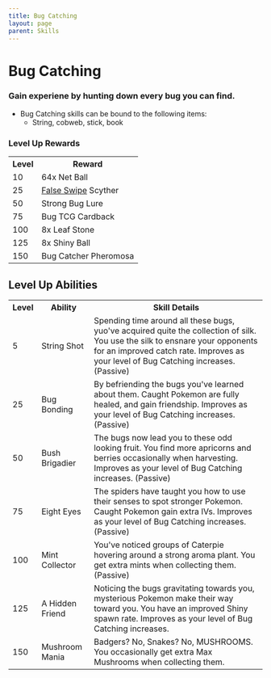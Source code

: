 ```yaml
---
title: Bug Catching
layout: page
parent: Skills
---
```


# Bug Catching

### Gain experiene by hunting down every bug you can find.
- Bug Catching skills can be bound to the following items:
    - String, cobweb, stick, book

### Level Up Rewards

<html>
<body>
<table>
  <tr>
    <th>Level</th>
    <th>Reward</th>
  </tr>
  <tr>
    <td>10</td>
    <td>64x Net Ball</td>
  </tr>
  <tr>
    <td>25</td>
    <td><a href="https://pixelmonmod.com/wiki/False_Swipe">False Swipe</a> Scyther</td>
  </tr>
  <tr>
    <td>50</td>
    <td>Strong Bug Lure</td>
  </tr>
  <tr>
    <td>75</td>
    <td>Bug TCG Cardback</td>
  </tr>
  <tr>
    <td>100</td>
    <td>8x Leaf Stone</td>
  </tr>
  <tr>
    <td>125</td>
    <td>8x Shiny Ball</td>
  </tr>
  <tr>
    <td>150</td>
    <td>Bug Catcher Pheromosa</td>
  </tr>
</table>
</body>
</html>

## Level Up Abilities

<html>
<body>
<table>
  <tr>
    <th>Level</th>
    <th>Ability</th>
    <th>Skill Details</th>
  </tr>

  <tr>
    <td>5</td>
    <td>String Shot</td>
<td>Spending time around all these bugs, yuo've acquired quite the collection of silk. You use the silk to ensnare your opponents for an improved catch rate. Improves as your level of Bug Catching increases. (Passive)</td>
  </tr>

  <tr>
    <td>25</td>
    <td>Bug Bonding</td>
<td>By befriending the bugs you've learned about them. Caught Pokemon are fully healed, and gain friendship. Improves as your level of Bug Catching increases. (Passive)</td>
  </tr>

  <tr>
    <td>50</td>
    <td>Bush Brigadier</td>
<td>The bugs now lead you to these odd looking fruit. You find more apricorns and berries occasionally when harvesting. Improves as your level of Bug Catching increases. (Passive)</td>
  </tr>

  <tr>
    <td>75</td>
    <td>Eight Eyes</td>
<td>The spiders have taught you how to use their senses to spot stronger Pokemon. Caught Pokemon gain extra IVs. Improves as your level of Bug Catching increases. (Passive)</td>
  </tr>

  <tr>
    <td>100</td>
    <td>Mint Collector</td>
<td>You've noticed groups of Caterpie hovering around a strong aroma plant. You get extra mints when collecting them. (Passive)
</td>
  </tr>

  <tr>
    <td>125</td>
    <td>A Hidden Friend</td>
<td>Noticing the bugs gravitating towards you, mysterious Pokemon make their way toward you. You have an improved Shiny spawn rate. Improves as your level of Bug Catching increases.</td>
  </tr>

  <tr>
    <td>150</td>
    <td>Mushroom Mania</td>
<td>Badgers? No, Snakes? No, MUSHROOMS. You occasionally get extra Max Mushrooms when collecting them.</td>
  </tr>

</body>
</table>
</html>